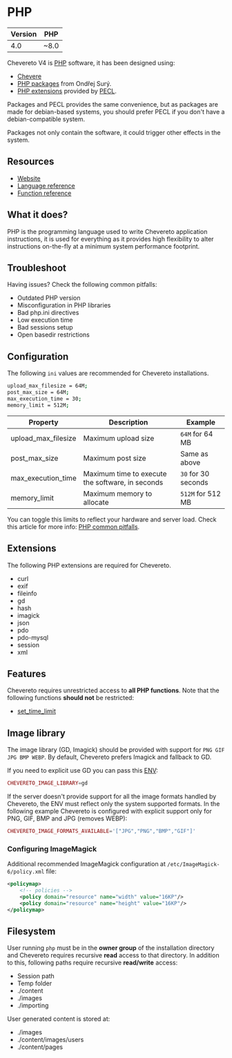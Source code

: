 # PHP

| Version | PHP  |
| ------- | ---- |
| 4.0     | ~8.0 |

Chevereto V4 is [PHP](https://php.net/) software, it has been designed using:

* [Chevere](https://chevere.org/)
* [PHP packages](https://deb.sury.org/) from Ondřej Surý.
* [PHP extensions](https://www.php.net/manual/en/extensions.membership.php) provided by [PECL](https://pecl.php.net/).

Packages and PECL provides the same convenience, but as packages are made for debian-based systems, you should prefer PECL if you don't have a debian-compatible system.

Packages not only contain the software, it could trigger other effects in the system.

## Resources

* [Website](https://php.net)
* [Language reference](https://php.net/langref)
* [Function reference](https://php.net/funcref)

## What it does?

PHP is the programming language used to write Chevereto application instructions, it is used for everything as it provides high flexibility to alter instructions on-the-fly at a minimum system performance footprint.

## Troubleshoot

Having issues? Check the following common pitfalls:

* Outdated PHP version
* Misconfiguration in PHP libraries
* Bad php.ini directives
* Low execution time
* Bad sessions setup
* Open basedir restrictions

## Configuration

The following `ini` values are recommended for Chevereto installations.

```sh
upload_max_filesize = 64M;
post_max_size = 64M;
max_execution_time = 30;
memory_limit = 512M;
```

| Property            | Description                                      | Example             |
| ------------------- | ------------------------------------------------ | ------------------- |
| upload_max_filesize | Maximum upload size                              | `64M` for 64 MB     |
| post_max_size       | Maximum post size                                | Same as above       |
| max_execution_time  | Maximum time to execute the software, in seconds | `30` for 30 seconds |
| memory_limit        | Maximum memory to allocate                       | `512M` for 512 MB   |

You can toggle this limits to reflect your hardware and server load. Check this article for more info: [PHP common pitfalls](http://www.php.net/manual/en/features.file-upload.common-pitfalls.php).

## Extensions

The following PHP extensions are required for Chevereto.

* curl
* exif
* fileinfo
* gd
* hash
* imagick
* json
* pdo
* pdo-mysql
* session
* xml

## Features

Chevereto requires unrestricted access to **all PHP functions**. Note that the following functions **should not** be restricted:

* [set_time_limit](https://www.php.net/set-time-limit)

## Image library

The image library (GD, Imagick) should be provided with support for `PNG GIF JPG BMP WEBP`. By default, Chevereto prefers Imagick and fallback to GD.

If you need to explicit use GD you can pass this [ENV](../configuration/environment.md#image-handling-variables):

```php
CHEVERETO_IMAGE_LIBRARY=gd
```

If the server doesn't provide support for all the image formats handled by Chevereto, the ENV must reflect only the system supported formats. In the following example Chevereto is configured with explicit support only for PNG, GIF, BMP and JPG (removes WEBP):

```php
CHEVERETO_IMAGE_FORMATS_AVAILABLE='["JPG","PNG","BMP","GIF"]'
```

### Configuring ImageMagick

Additional recommended ImageMagick configuration at `/etc/ImageMagick-6/policy.xml` file:

```xml
<policymap>
    <!-- policies -->
    <policy domain="resource" name="width" value="16KP"/>
    <policy domain="resource" name="height" value="16KP"/>
</policymap>
```

## Filesystem

User running `php` must be in the **owner group** of the installation directory and Chevereto requires recursive **read** access to that directory. In addition to this, following paths require recursive **read/write** access:

* Session path
* Temp folder
* ./content
* ./images
* ./importing

User generated content is stored at:

* ./images
* ./content/images/users
* ./content/pages
